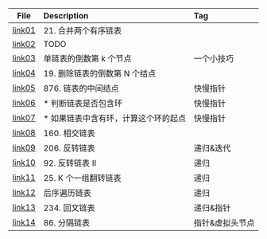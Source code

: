 | File | Description | Tag |
| :----:| :---- | :---- |
| [link01](./link01.py) | 21. 合并两个有序链表 |  |
| [link02](./link02.py) | TODO |  |
| [link03](./link03.py) | 单链表的倒数第 k 个节点 | 一个小技巧 |
| [link04](./link04.py) | 19. 删除链表的倒数第 N 个结点 |  |
| [link05](./link05.py) | 876. 链表的中间结点 | 快慢指针 |
| [link06](./link06.py) | * 判断链表是否包含环 | 快慢指针 |
| [link07](./link07.py) | * 如果链表中含有环，计算这个环的起点 | 快慢指针 |
| [link08](./link08.py) | 160. 相交链表 |  |
| [link09](./link09.py) | 206. 反转链表 | 递归&迭代  |
| [link10](./link10.py) | 92. 反转链表 II | 递归 |
| [link11](./link11.py) | 25. K 个一组翻转链表 | 递归 |
| [link12](./link12.py) | 后序遍历链表 | 递归 |
| [link13](./link13.py) | 234. 回文链表 | 递归&指针 |
| [link14](./link14.py) | 86. 分隔链表 | 指针&虚拟头节点 |











